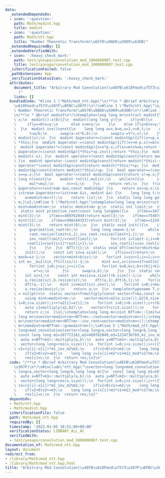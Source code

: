 ```yaml
---
data:
  _extendedDependsOn:
  - icon: ':question:'
    path: Math/modint.hpp
    title: modint
  - icon: ':question:'
    path: Math/ntt.hpp
    title: "Number Theoretic Transform(\u6570\u8AD6\u5909\u63DB)"
  _extendedRequiredBy: []
  _extendedVerifiedWith:
  - icon: ':heavy_check_mark:'
    path: test/yosupo/convolution_mod_1000000007.test.cpp
    title: test/yosupo/convolution_mod_1000000007.test.cpp
  _isVerificationFailed: false
  _pathExtension: hpp
  _verificationStatusIcon: ':heavy_check_mark:'
  attributes:
    document_title: "Arbitrary Mod Convolution(\u4EFB\u610Fmod\u7573\u307F\u8FBC\u307F\
      )"
    links: []
  bundledCode: "#line 1 \"Math/mod_ntt.hpp\"\n/**\n * @brief Arbitrary Mod Convolution(\u4EFB\
    \u610Fmod\u7573\u307F\u8FBC\u307F)\n*/\n#line 1 \"Math/ntt.hpp\"\n/**\n * @brief\
    \ Number Theoretic Transform(\u6570\u8AD6\u5909\u63DB)\n*/\n#line 1 \"Math/modint.hpp\"\
    \n/**\n * @brief modint\n*/\ntemplate<long long m>\nstruct modint{\n  long long\
    \ x;\n  modint():x(0){}\n  modint(long long y){\n    if(y<0){\n      y%=m;\n \
    \     if(y==0)x=y;\n      else x=m+y;\n    }\n    else if(y<m)x=y;\n    else x=y%m;\n\
    \  }\n  modint inv()const{\n    long long a=x,b=m,u=1,v=0,t;\n    while(b){\n\
    \      t=a/b;\n      swap(a-=t*b,b);\n      swap(u-=t*v,v);\n    }\n    return\
    \ modint(u);\n  }\n  modint &operator+=(const modint&p){if((x+=p.x)>=m)x-=m;return\
    \ *this;}\n  modint &operator-=(const modint&p){if((x+=m-p.x)>=m)x-=m;return *this;}\n\
    \  modint &operator*=(const modint&p){x=x*p.x;if(x>=m)x%=m;return *this;}\n  modint\
    \ &operator/=(const modint&p){*this*=p.inv();return *this;}\n  modint operator-()const{return\
    \ modint(-x); }\n  modint operator+(const modint&p)const{return modint(*this)+=p;\
    \ }\n  modint operator-(const modint&p)const{return modint(*this)-=p; }\n  modint\
    \ operator*(const modint&p)const{return modint(*this)*=p; }\n  modint operator/(const\
    \ modint&p)const{return modint(*this)/=p; }\n  bool operator==(const modint&p)const{return\
    \ x==p.x;}\n  bool operator!=(const modint&p)const{return x!=p.x;}\n  modint pow(long\
    \ long n)const{\n    modint ret(1),mul(x);\n    while(n){\n      if(n&1)ret*=mul;\n\
    \      mul*=mul;\n      n>>=1;\n    }\n    return ret;\n  }\n  friend ostream\
    \ &operator<<(ostream &os,const modint&p) {\n    return os<<p.x;\n  }\n  friend\
    \ istream &operator>>(istream &is, modint &a) {\n    long long t;\n    is>>t;\n\
    \    a=modint<m>(t);\n    return (is);\n  }\n  static long long get_mod(){return\
    \ m;}\n};\n#line 5 \"Math/ntt.hpp\"\ntemplate<long long m>\nstruct NTT{\n  using\
    \ mint=modint<m>;\n  static modint<m> g;\n  static int limit;\n  static vector<modint<m>>root,inv_root;\n\
    \  static mint primitive_root(const long long&mo){\n    if(mo==167772161)return\
    \ mint(3);\n    if(mo==469762049)return mint(3);\n    if(mo==754974721)return\
    \ mint(11);\n    if(mo==998244353)return mint(3);\n    if(mo==1224736769)return\
    \ mint(3);\n    return mint(0);\n  }\n  static void init(){\n    if(root.empty()){\n\
    \      g=primitive_root(m);\n      long long now=m-1;\n      while(!(now&1))now>>=1,limit++;\n\
    \      root.resize(limit+1,1),inv_root.resize(limit+1,1);\n      root[limit]=g.pow(now);\n\
    \      inv_root[limit]/=root[limit];\n      for(int i=limit-1;i>=0;i--){\n   \
    \     root[i]=root[i+1]*root[i+1];\n        inv_root[i]=inv_root[i+1]*inv_root[i+1];\n\
    \      }\n    }\n  }\n  NTT(){};\n  static void dft(vector<mint>&a,int inv){\n\
    \    init();\n    const int sz=a.size();\n    if(sz==1)return;\n    const int\
    \ mask=sz-1;\n    vector<mint>b(sz);\n    for(int i=sz>>1;i>=1;i>>=1){\n     \
    \ int e=__builtin_ffsll(sz/i)-1;\n      mint w=1,z=(inv==1?root[e]:inv_root[e]);\n\
    \      for(int j=0;j<sz;j+=i){\n        for(int k=0;k<i;k++)b[j+k]=a[((j<<1)&mask)+k]+w*a[(((j<<1)+i)&mask)+k];\n\
    \        w*=z;\n      }\n      swap(a,b);\n    }\n  }\n  static vector<mint>multiply(vector<mint>a,vector<mint>b){\n\
    \    int sz=1;\n    const int mxsiz=a.size()+b.size()-1;\n    while(sz<mxsiz)sz<<=1;\n\
    \    a.resize(sz),b.resize(sz);\n    dft(a,1),dft(b,1);\n    for(int i=0;i<sz;i++)a[i]*=b[i];\n\
    \    dft(a,-1);\n    mint iz=mint(sz).inv();\n    for(int i=0;i<mxsiz;i++)a[i]*=iz;\n\
    \    a.resize(mxsiz);\n    return a;\n  }\n  template<typename T,std::enable_if_t<is_integral<T>::value>*\
    \ = nullptr>\n  static vector<T>multiply(const vector<T>&a,const vector<T>&b){\n\
    \    using mint=modint<m>;\n    vector<mint>a2(a.size()),b2(b.size());\n    for(int\
    \ i=0;i<a.size();i++)a2[i]=a[i];\n    for(int i=0;i<b.size();i++)b2[i]=b[i];\n\
    \    auto c2=multiply(a2,b2);\n    vector<T>c(c2.size());\n    for(int i=0;i<c.size();i++)c[i]=c2[i].x;\n\
    \    return c;\n  }\n};\ntemplate<long long m>\nint NTT<m>::limit=0;\ntemplate<long\
    \ long m>\nvector<modint<m>>NTT<m>::root=vector<modint<m>>();\ntemplate<long long\
    \ m>\nvector<modint<m>>NTT<m>::inv_root=vector<modint<m>>();\ntemplate<long long\
    \ m>\nmodint<m>NTT<m>::g=modint<m>();\n#line 5 \"Math/mod_ntt.hpp\"\nvector<long\
    \ long>mod_convolution(vector<long long>a,vector<long long>b,long long m){\n \
    \ const long long m1=167772161,m2=469762049,m3=1224736769,m1_inv_m2=104391568,m12_inv_m3=721017874,m12_mod=78812994116517889%m;\n\
    \  auto x=NTT<m1>::multiply(a,b);\n  auto y=NTT<m2>::multiply(a,b);\n  auto z=NTT<m3>::multiply(a,b);\n\
    \  vector<long long>res(x.size());\n  for(int i=0;i<x.size();i++){\n    long long\
    \ v1=(y[i]-x[i])*m1_inv_m2%m2;\n    if(v1<0)v1+=m2;\n    long long v2=(z[i]-(x[i]+m1*v1)%m3)*m12_inv_m3%m3;\n\
    \    if(v2<0)v2+=m3;\n    long long c=(x[i]+m1*v1+m12_mod*v2)%m;\n    if(c<0)c+=m;\n\
    \    res[i]=c;\n  }\n  return res;\n}\n"
  code: "/**\n * @brief Arbitrary Mod Convolution(\u4EFB\u610Fmod\u7573\u307F\u8FBC\
    \u307F)\n*/\n#include\"ntt.hpp\"\nvector<long long>mod_convolution(vector<long\
    \ long>a,vector<long long>b,long long m){\n  const long long m1=167772161,m2=469762049,m3=1224736769,m1_inv_m2=104391568,m12_inv_m3=721017874,m12_mod=78812994116517889%m;\n\
    \  auto x=NTT<m1>::multiply(a,b);\n  auto y=NTT<m2>::multiply(a,b);\n  auto z=NTT<m3>::multiply(a,b);\n\
    \  vector<long long>res(x.size());\n  for(int i=0;i<x.size();i++){\n    long long\
    \ v1=(y[i]-x[i])*m1_inv_m2%m2;\n    if(v1<0)v1+=m2;\n    long long v2=(z[i]-(x[i]+m1*v1)%m3)*m12_inv_m3%m3;\n\
    \    if(v2<0)v2+=m3;\n    long long c=(x[i]+m1*v1+m12_mod*v2)%m;\n    if(c<0)c+=m;\n\
    \    res[i]=c;\n  }\n  return res;\n}"
  dependsOn:
  - Math/ntt.hpp
  - Math/modint.hpp
  isVerificationFile: false
  path: Math/mod_ntt.hpp
  requiredBy: []
  timestamp: '2022-01-05 16:51:06+00:00'
  verificationStatus: LIBRARY_ALL_AC
  verifiedWith:
  - test/yosupo/convolution_mod_1000000007.test.cpp
documentation_of: Math/mod_ntt.hpp
layout: document
redirect_from:
- /library/Math/mod_ntt.hpp
- /library/Math/mod_ntt.hpp.html
title: "Arbitrary Mod Convolution(\u4EFB\u610Fmod\u7573\u307F\u8FBC\u307F)"
---
```

